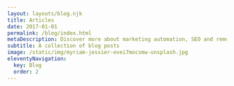 ```yaml
---
layout: layouts/blog.njk
title: Articles
date: 2017-01-01
permalink: /blog/index.html 
metaDescription: Discover more about marketing automation, SEO and remote work via blog articles. Learn more from these useful guides.
subtitle: A collection of blog posts
image: /static/img/myriam-jessier-evei7mocsmw-unsplash.jpg
eleventyNavigation:
  key: Blog
  order: 2
---
```

